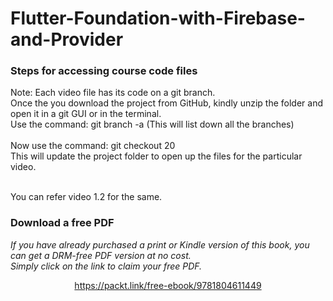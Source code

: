 # Flutter-Foundation-with-Firebase-and-Provider

<h3>Steps for accessing course code files </h3>

<p>Note: Each video file has its code on a git branch. </br>
Once the you download the project from GitHub, kindly unzip the folder and open it in a git GUI or in the terminal.</br>
Use the command: git branch -a (This will list down all the branches)</br></br>
Now use the command: git checkout 20</br>
This will update the project folder to open up the files for the particular video.</br></br>

You can refer video 1.2 for the same.</p>

### Download a free PDF

 <i>If you have already purchased a print or Kindle version of this book, you can get a DRM-free PDF version at no cost.<br>Simply click on the link to claim your free PDF.</i>
<p align="center"> <a href="https://packt.link/free-ebook/9781804611449">https://packt.link/free-ebook/9781804611449 </a> </p>